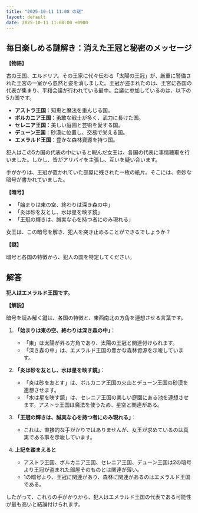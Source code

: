 ```yaml
---
title: "2025-10-11 11:08 の謎"
layout: default
date: 2025-10-11 11:08:00 +0900
---
```

## 毎日楽しめる謎解き：消えた王冠と秘密のメッセージ

**【物語】**

古の王国、エルドリア。その王家に代々伝わる「太陽の王冠」が、厳重に警備された王宮の一室から忽然と姿を消しました。王冠が盗まれたのは、王宮に各国の代表が集まり、平和会議が行われている最中。会議に参加しているのは、以下の5カ国です。

*   **アストラ王国**：知恵と魔法を重んじる国。
*   **ボルカニア王国**：勇敢な戦士が多く、武力に長けた国。
*   **セレニア王国**：美しい庭園と芸術を愛する国。
*   **デューン王国**：砂漠に位置し、交易で栄える国。
*   **エメラルド王国**：豊かな森林資源を持つ国。

犯人はこの5カ国の代表の中にいると睨んだ女王は、各国の代表に事情聴取を行いました。しかし、皆がアリバイを主張し、互いを疑い合います。

手がかりは、王冠が置かれていた部屋に残された一枚の紙片。そこには、奇妙な暗号が書かれていました。

**【暗号】**

*   「始まりは東の空、終わりは深き森の中」
*   「炎は砂を友とし、水は星を映す鏡」
*   「王冠の輝きは、誠実な心を持つ者にのみ現れる」

女王は、この暗号を解き、犯人を突き止めることができるでしょうか？

**【謎】**

暗号と各国の特徴から、犯人の国を特定してください。

## 解答

**犯人はエメラルド王国です。**

**【解説】**

暗号を読み解く鍵は、各国の特徴と、東西南北の方角を連想させる言葉です。

1.  **「始まりは東の空、終わりは深き森の中」**：
    *   「東」は太陽が昇る方角であり、太陽の王冠と関連付けられます。
    *   「深き森の中」は、エメラルド王国の豊かな森林資源を示唆しています。

2.  **「炎は砂を友とし、水は星を映す鏡」**：
    *   「炎は砂を友とす」は、ボルカニア王国の火山とデューン王国の砂漠を連想させます。
    *   「水は星を映す鏡」は、セレニア王国の美しい庭園にある池を連想させます。アストラ王国は魔法を使うため、星空と関連がある。

3.  **「王冠の輝きは、誠実な心を持つ者にのみ現れる」**：
    *   これは、直接的な手がかりではありませんが、女王が求めているのは真実である事を示唆しています。
4.  **上記を踏まえると**
    *   アストラ王国、ボルカニア王国、セレニア王国、デューン王国は2の暗号より王冠が盗まれた部屋そのものとは関連が薄い。
    *   1の暗号より、王冠に関連があり、森林に関連があるのはエメラルド王国である。

したがって、これらの手がかりから、犯人はエメラルド王国の代表である可能性が最も高いと結論付けられます。
